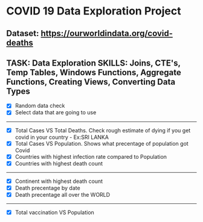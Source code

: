 # COVID 19 Data Exploration Project

**Dataset: https://ourworldindata.org/covid-deaths**
---------------------------------  
TASK: **Data Exploration**
SKILLS: Joins, CTE's, Temp Tables, Windows Functions, Aggregate Functions, Creating Views, Converting Data Types
---------------------------------  
- [x]  Random data check
- [x]  Select data that are going to use
---------------------------------    
- [x]  Total Cases VS Total Deaths. Check rough estimate of dying if you get covid in your country - Ex:SRI LANKA
- [x]  Total Cases VS Population. Shows what precentage of population got Covid
- [x]  Countries with highest infection rate compared to Population
- [x]  Countries with highest death count
---------------------------------  
- [x]  Continent with highest death count
- [x]  Death precentage by date
- [x]  Death precentage all over the WORLD
---------------------------------  
- [x]  Total vaccination VS Population
